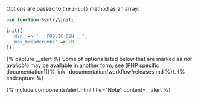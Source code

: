 Options are passed to the `init()` method as an array:

```php
use function Sentry\init;

init([
  'dsn' => '___PUBLIC_DSN___',
  'max_breadcrumbs' => 50,
]);
```

{% capture __alert %}
Some of options listed below that are marked as _not available_ may be available in another form; see [PHP specific documentation]({% link _documentation/workflow/releases.md %}).
{% endcapture %}

{% include components/alert.html
  title="Note"
  content=__alert
%}
